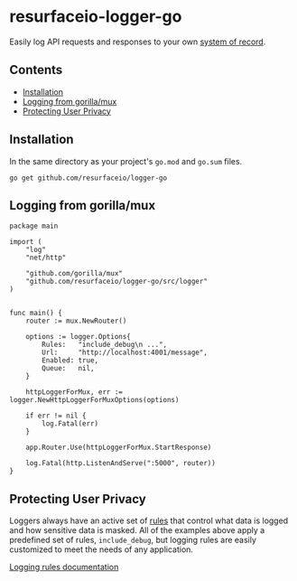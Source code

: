 # resurfaceio-logger-go
Easily log API requests and responses to your own [system of record](https://resurface.io).

## Contents

<ul>
  <li><a href="#installation">Installation</a></li>
  <li><a href="#logging_from_mux">Logging from gorilla/mux</a></li>
  <li><a href="#privacy">Protecting User Privacy</a></li>
</ul>

<a name="installation"/>

## Installation

In the same directory as your project's `go.mod` and `go.sum` files.

```
go get github.com/resurfaceio/logger-go
```

<a name="logging_from_mux"/>

## Logging from gorilla/mux

```golang
package main

import (
	"log"
	"net/http"

	"github.com/gorilla/mux"
	"github.com/resurfaceio/logger-go/src/logger"
)


func main() {
	router := mux.NewRouter()
  
	options := logger.Options{
		Rules:   "include_debug\n ...",
		Url:     "http://localhost:4001/message",
		Enabled: true,
		Queue:   nil,
	}

	httpLoggerForMux, err := logger.NewHttpLoggerForMuxOptions(options)

	if err != nil {
		log.Fatal(err)
	}

	app.Router.Use(httpLoggerForMux.StartResponse)

	log.Fatal(http.ListenAndServe(":5000", router))
}
```

<a name="privacy"/>

## Protecting User Privacy

Loggers always have an active set of <a href="https://resurface.io/rules.html">rules</a> that control what data is logged
and how sensitive data is masked. All of the examples above apply a predefined set of rules, `include_debug`,
but logging rules are easily customized to meet the needs of any application.

<a href="https://resurface.io/rules.html">Logging rules documentation</a>
